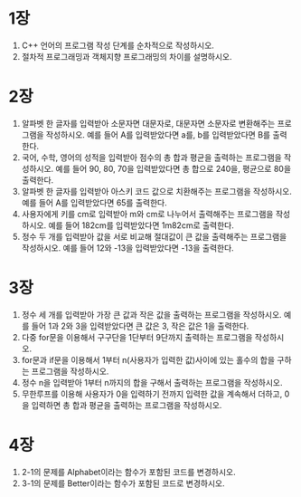 1장
===
1. C++ 언어의 프로그램 작성 단계를 순차적으로 작성하시오.
2. 절차적 프로그래밍과 객체지향 프로그래밍의 차이를 설명하시오.

2장
===
1. 알파벳 한 글자를 입력받아 소문자면 대문자로, 대문자면 소문자로 변환해주는 프로그램을 작성하시오. 예를 들어 A를 입력받았다면 a를, b를 입력받았다면 B를 출력한다.
2. 국어, 수학, 영어의 성적을 입력받아 점수의 총 합과 평균을 출력하는 프로그램을 작성하시오. 예를 들어 90, 80, 70을 입력받았다면 총 합으로 240을, 평균으로 80을 출력한다.
3. 알파벳 한 글자를 입력받아 아스키 코드 값으로 치환해주는 프로그램을 작성하시오. 예를 들어 A를 입력받았다면 65를 출력한다.
4. 사용자에게 키를 cm로 입력받아 m와 cm로 나누어서 출력해주는 프로그램을 작성하시오. 예를 들어 182cm를 입력받았다면 1m82cm로 출력한다.
5. 정수 두 개를 입력받아 값을 서로 비교해 절대값이 큰 값을 출력해주는 프로그램을 작성하시오. 예를 들어 12와 -13을 입력받았다면 -13을 출력한다.

3장
===
1. 정수 세 개를 입력받아 가장 큰 값과 작은 값을 출력하는 프로그램을 작성하시오. 예를 들어 1과 2와 3을 입력받았다면 큰 값은 3, 작은 값은 1을 출력한다.
2. 다중 for문을 이용해서 구구단을 1단부터 9단까지 출력하는 프로그램을 작성하시오.
3. for문과 if문을 이용해서 1부터 n(사용자가 입력한 값)사이에 있는 홀수의 합을 구하는 프로그램을 작성하시오.
4. 정수 n을 입력받아 1부터 n까지의 합을 구해서 출력하는 프로그램을 작성하시오.
5. 무한루프를 이용해 사용자가 0을 입력하기 전까지 입력한 값을 계속해서 더하고, 0을 입력하면 총 합과 평균을 출력하는 프로그램을 작성하시오.

4장
===
1. 2-1의 문제를 Alphabet이라는 함수가 포함된 코드를 변경하시오.
2. 3-1의 문제를 Better이라는 함수가 포함된 코드로 변경하시오.

